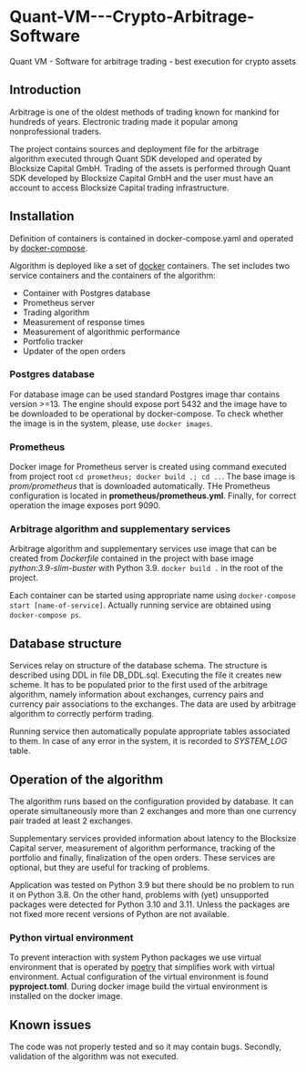 # Quant-VM---Crypto-Arbitrage-Software
Quant VM - Software for arbitrage trading - best execution for crypto assets

## Introduction
Arbitrage is one of the oldest methods of trading known for mankind for hundreds of years. Electronic trading made it popular among nonprofessional traders.  

The project contains sources and deployment file for the arbitrage algorithm executed through Quant SDK developed and operated by Blocksize Capital GmbH. 
Trading of the assets is performed through Quant SDK developed by Blocksize Capital GmbH and the user must have an account to access Blocksize Capital trading infrastructure.  

## Installation

Definition of containers is contained in docker-compose.yaml and operated by [docker-compose](https://docs.docker.com/compose/).

Algorithm is deployed like a set of [docker](https://www.docker.com/) containers. The set includes two service containers and the containers of the algorithm:
 * Container with Postgres database
 * Prometheus server
 * Trading algorithm
 * Measurement of response times
 * Measurement of algorithmic performance
 * Portfolio tracker
 * Updater of the open orders

### Postgres database
For database image can be used standard Postgres image thar contains version >=13. The engine should expose port 5432 and the image have to be downloaded to be operational by docker-compose. 
To check whether the image is in the system, please, use `docker images`.

### Prometheus 
Docker image for Prometheus server is created using command executed from project root `cd prometheus; docker build .; cd ..`. 
The base image is *prom/prometheus* that is downloaded automatically. THe Prometheus configuration is located in **prometheus/prometheus.yml**. 
Finally, for correct operation the image exposes port 9090.

### Arbitrage algorithm and supplementary services
Arbitrage algorithm and supplementary services use image that can be created from *Dockerfile* contained in the project with base image *python:3.9-slim-buster* with Python 3.9.
`docker build .` in the root of the project.

Each container can be started using appropriate name using `docker-compose start [name-of-service]`. 
Actually running service are obtained using `docker-compose ps`. 

## Database structure
Services relay on structure of the database schema. 
The structure is described using DDL in file DB_DDL.sql. Executing the file it creates new scheme. It has to be populated prior to the first used of the arbitrage algorithm, namely information about exchanges, currency pairs and currency pair associations to the exchanges. The data are used by arbitrage algorithm to correctly perform trading. 

Running service then automatically populate appropriate tables associated to them. 
In case of any error in the system, it is recorded to *SYSTEM_LOG* table.

## Operation of the algorithm
The algorithm runs based on the configuration provided by database. It can operate simultaneously more than 2 exchanges and more than one currency pair traded at least 2 exchanges.

Supplementary services provided information about latency to the Blocksize Capital server, measurement of algorithm performance, tracking of the portfolio and finally, finalization of the open orders. These services are optional, but they are useful for tracking of problems.

Application was tested on Python 3.9 but there should be no problem to run it on Python 3.8. 
On the other hand, problems with (yet) unsupported packages were detected for Python 3.10 and 3.11. 
Unless the packages are not fixed more recent versions of Python are not available.

### Python virtual environment
To prevent interaction with system Python packages we use virtual environment that is operated by [poetry](https://python-poetry.org/) that simplifies work with virtual environment. 
Actual configuration of the virtual environment is found **pyproject.toml**. During docker image build the virtual environment is installed on the docker image.

## Known issues
The code was not properly tested and so it may contain bugs. Secondly, validation of the algorithm was not executed.
